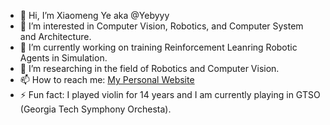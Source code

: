 - 👋 Hi, I’m Xiaomeng Ye aka @Yebyyy
- 👀 I’m interested in Computer Vision, Robotics, and Computer System and Architecture.
- 🌱 I’m currently working on training Reinforcement Leanring Robotic Agents in Simulation.
- 🔬 I’m researching in the field of Robotics and Computer Vision.
- 📫 How to reach me: [My Personal Website](https://www.yebyyy.com)
- ⚡ Fun fact: I played violin for 14 years and I am currently playing in GTSO (Georgia Tech Symphony Orchesta).

<!---
yebyyy/yebyyy is a ✨ special ✨ repository because its `README.md` (this file) appears on your GitHub profile.
You can click the Preview link to take a look at your changes.
--->
